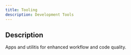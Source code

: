 ```yaml
---
title: Tooling
description: Development Tools
---
```


 ## Description

Apps and utilitis for enhanced workflow and code quality.
